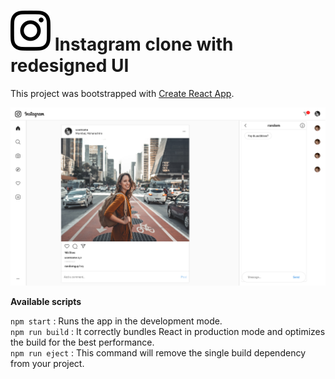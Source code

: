 # ![Instagram Logo](./src/media/Instagram_logo.svg) Instagram clone with redesigned UI

This project was bootstrapped with [Create React App](https://github.com/facebook/create-react-app).

![Instagram-ScreenShot](./Screenshot01.png)

**Available scripts**

`npm start` : Runs the app in the development mode.<br>
`npm run build` : It correctly bundles React in production mode and optimizes the build for the best performance.<br>
`npm run eject` : This command will remove the single build dependency from your project.<br>

###
